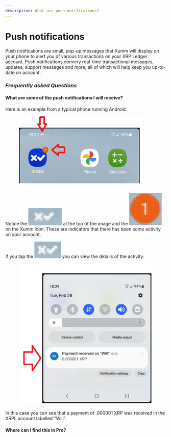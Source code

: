 ```yaml
---
description: What are push notifications?
---
```


# Push notifications

Push notifications are small, pop-up messages that Xumm will display on your phone to alert you of various transactions on your XRP Ledger account. Push notifications convery real-time transactional messages, updates, support messages and more, all of which will help keep you up-to-date on account.

### _Frequently asked Questions_

#### What are some of the push  notifications I will receive?

Here is an example from a typical phone running Android:

<figure><img src="../../.gitbook/assets/push notification - 2.png" alt=""><figcaption></figcaption></figure>

Notice the <img src="../../.gitbook/assets/image (1) (2).png" alt="" data-size="line"> at the top of the image and the <img src="../../.gitbook/assets/image (2) (1).png" alt="" data-size="line"> on the Xumm icon. These are indicators that there has been some activity on your account.

If you tap the <img src="../../.gitbook/assets/image (10).png" alt="" data-size="line"> you can view the details of the activity.

<figure><img src="../../.gitbook/assets/push notification - 1.png" alt=""><figcaption></figcaption></figure>

In this case you can see that a payment of .000001 XRP was received in the XRPL account labelled "Will".

#### Where can I find this in Pro?



